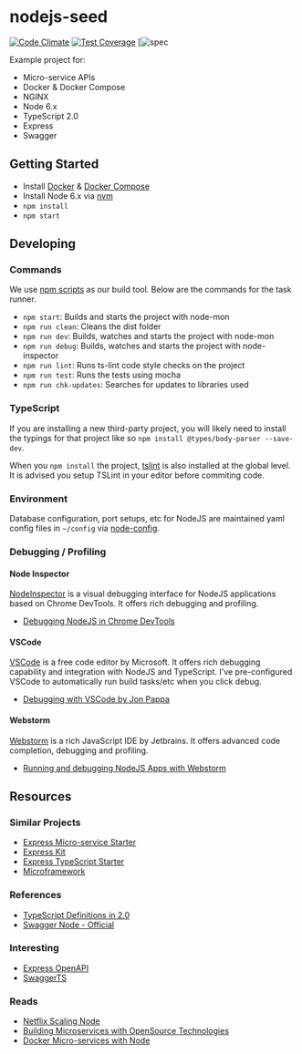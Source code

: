 # nodejs-seed 
[![Code Climate](https://codeclimate.com/github/swimlane/nodejs-seed/badges/gpa.svg)](https://codeclimate.com/github/swimlane/nodejs-seed)
[![Test Coverage](https://codeclimate.com/github/swimlane/nodejs-seed/badges/coverage.svg)](https://codeclimate.com/github/swimlane/nodejs-seed/coverage)
[![spec](http://online.swagger.io/validator?url=https://github.com/swimlane/nodejs-seed/tree/master/src/modules/admin/swagger.yml) 

Example project for:

- Micro-service APIs
- Docker & Docker Compose
- NGINX
- Node 6.x
- TypeScript 2.0
- Express
- Swagger


## Getting Started
- Install [Docker](https://docs.docker.com/engine/installation/) & [Docker Compose](https://docs.docker.com/compose/)
- Install Node 6.x via [nvm](https://github.com/creationix/nvm)
- `npm install`
- `npm start`


## Developing

### Commands
We use [npm scripts](https://docs.npmjs.com/misc/scripts) as our build tool.
Below are the commands for the task runner.

- `npm start`: Builds and starts the project with node-mon
- `npm run clean`: Cleans the dist folder
- `npm run dev`: Builds, watches and starts the project with node-mon
- `npm run debug`: Builds, watches and starts the project with node-inspector
- `npm run lint`: Runs ts-lint code style checks on the project
- `npm run test`: Runs the tests using mocha
- `npm run chk-updates`: Searches for updates to libraries used

### TypeScript
If you are installing a new third-party project, you will likely need to install the typings for that
project like so `npm install @types/body-parser --save-dev`.

When you `npm install` the project, [tslint](http://palantir.github.io/tslint/) is also installed
at the global level. It is advised you setup TSLint in your editor before commiting code. 

### Environment
Database configuration, port setups, etc for NodeJS are maintained yaml config files in `~/config`
via [node-config](https://github.com/lorenwest/node-config).

### Debugging / Profiling

#### Node Inspector
[NodeInspector](https://github.com/node-inspector/node-inspector) is a visual debugging interface
for NodeJS applications based on Chrome DevTools. It offers rich debugging and profiling.

- [Debugging NodeJS in Chrome DevTools](https://mattdesl.svbtle.com/debugging-nodejs-in-chrome-devtools)

#### VSCode
[VSCode](https://code.visualstudio.com/) is a free code editor by Microsoft. It offers 
rich debugging capability and integration with NodeJS and TypeScript. I've pre-configured
VSCode to automatically run build tasks/etc when you click debug.

- [Debugging with VSCode by Jon Pappa](https://johnpapa.net/debugging-with-visual-studio-code/)

#### Webstorm
[Webstorm](https://www.jetbrains.com/webstorm/) is a rich JavaScript IDE by Jetbrains. It offers
advanced code completion, debugging and profiling.

- [Running and debugging NodeJS Apps with Webstorm](https://blog.jetbrains.com/webstorm/2014/02/running-and-debugging-node-js-application/)


## Resources

### Similar Projects
- [Express Micro-service Starter](https://github.com/ph0bos/express-microservice-starter)
- [Express Kit](https://github.com/iamchairs/expresskit)
- [Express TypeScript Starter](https://github.com/rjmacarthy/express-typescript-starter)
- [Microframework](https://github.com/pleerock/microframework)

### References
- [TypeScript Definitions in 2.0](https://blogs.msdn.microsoft.com/typescript/2016/06/15/the-future-of-declaration-files/)
- [Swagger Node - Official](https://github.com/swagger-api/swagger-node)

### Interesting
- [Express OpenAPI](https://github.com/kogosoftwarellc/express-openapi)
- [SwaggerTS](https://github.com/lukeautry/swagger-ts)

### Reads
- [Netflix Scaling Node](https://medium.com/@nodejs/netflixandchill-how-netflix-scales-with-node-js-and-containers-cf63c0b92e57#.9bzn8wm4u)
- [Building Microservices with OpenSource Technologies](http://www.developer.com/open/building-microservices-with-open-source-technologies.html)
- [Docker Micro-services with Node](http://anandmanisankar.com/posts/docker-container-nginx-node-redis-example/)
